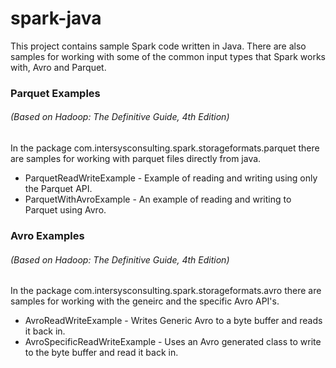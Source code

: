 # spark-java

This project contains sample Spark code written in Java.  There are also samples for working with some of the common
input types that Spark works with, Avro and Parquet.

### Parquet Examples 
###### (Based on Hadoop: The Definitive Guide, 4th Edition)

In the package com.intersysconsulting.spark.storageformats.parquet there are samples for working with
parquet files directly from java.

- ParquetReadWriteExample - Example of reading and writing using only the Parquet API.
- ParquetWithAvroExample - An example of reading and writing to Parquet using Avro.


### Avro Examples  
###### (Based on Hadoop: The Definitive Guide, 4th Edition)

In the package com.intersysconsulting.spark.storageformats.avro there are samples for working with 
the geneirc and the specific Avro API's.

- AvroReadWriteExample - Writes Generic Avro to a byte buffer and reads it back in.
- AvroSpecificReadWriteExample - Uses an Avro generated class to write to the byte buffer and read it back in.